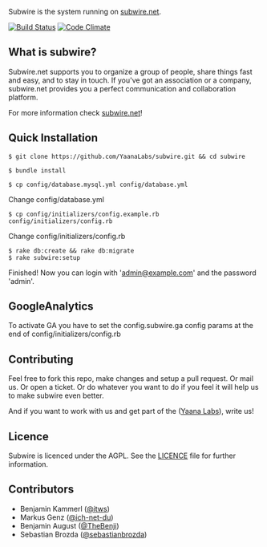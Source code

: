 Subwire is the system running on [subwire.net](http://subwire.net).

[![Build Status](https://secure.travis-ci.org/YaanaLabs/subwire.png?branch=V3-0)](http://travis-ci.org/#!/YaanaLabs/subwire)
[![Code Climate](https://codeclimate.com/badge.png)](https://codeclimate.com/github/YaanaLabs/subwire)



## What is subwire?
Subwire.net supports you to organize a group of people, share things fast and easy, and to stay in touch. If you've got an association or a company, subwire.net provides you a perfect communication and collaboration platform.

For more information check [subwire.net](http://subwire.net)!



## Quick Installation
	$ git clone https://github.com/YaanaLabs/subwire.git && cd subwire

	$ bundle install

	$ cp config/database.mysql.yml config/database.yml
Change config/database.yml

	$ cp config/initializers/config.example.rb config/initializers/config.rb
Change config/initializers/config.rb

	$ rake db:create && rake db:migrate
	$ rake subwire:setup

Finished! Now you can login with 'admin@example.com' and the password 'admin'.



## GoogleAnalytics
To activate GA you have to set the config.subwire.ga config params at the end of config/initializers/config.rb



## Contributing
Feel free to fork this repo, make changes and setup a pull request. Or mail us. Or open a ticket. Or do whatever you want to do if you feel it will help us to make subwire even better.

And if you want to work with us and get part of the ([Yaana Labs](http://yaana.de)), write us!



## Licence
Subwire is licenced under the AGPL. See the [LICENCE](https://raw.github.com/YaanaLabs/subwire/master/LICENSE) file for further information.


## Contributors
* Benjamin Kammerl ([@itws](https://github.com/itws))
* Markus Genz ([@ich-net-du](https://github.com/ich-net-du))
* Benjamin August ([@TheBenji](https://github.com/TheBenji))
* Sebastian Brozda ([@sebastianbrozda](https://github.com/sebastianbrozda))